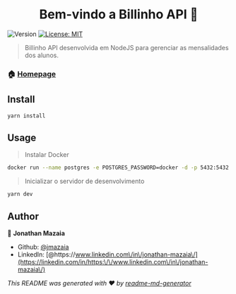 <h1 align="center">Bem-vindo a Billinho API 👋</h1>
<p>
  <img alt="Version" src="https://img.shields.io/badge/version-1.0.0-blue.svg?cacheSeconds=2592000" />
  <a href="#" target="_blank">
    <img alt="License: MIT" src="https://img.shields.io/badge/License-MIT-yellow.svg" />
  </a>
</p>

> Billinho API desenvolvida em NodeJS para gerenciar as mensalidades dos alunos.

### 🏠 [Homepage](https://github.com/jmazaia/billinho-api)

## Install

```sh
yarn install
```

## Usage

> Instalar Docker

```sh
docker run --name postgres -e POSTGRES_PASSWORD=docker -d -p 5432:5432 postgres
```
> Inicializar o servidor de desenvolvimento
```sh
yarn dev
```

## Author

👤 **Jonathan Mazaia**

* Github: [@jmazaia](https://github.com/jmazaia)
* LinkedIn: [@https:\/\/www.linkedin.com\/in\/jonathan-mazaia\/](https://linkedin.com/in/https:\/\/www.linkedin.com\/in\/jonathan-mazaia\/)



_This README was generated with ❤️ by [readme-md-generator](https://github.com/kefranabg/readme-md-generator)_

